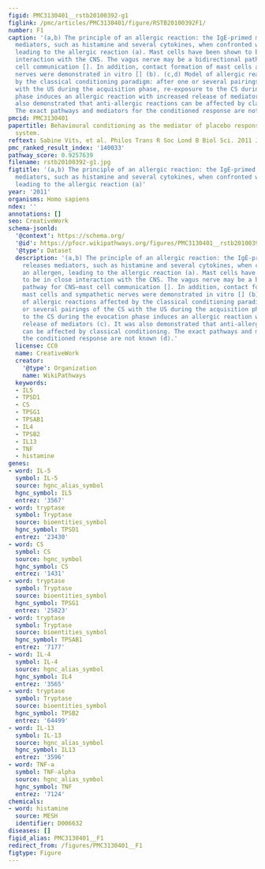 ```yaml
---
figid: PMC3130401__rstb20100392-g1
figlink: /pmc/articles/PMC3130401/figure/RSTB20100392F1/
number: F1
caption: '(a,b) The principle of an allergic reaction: the IgE-primed mast cell releases
  mediators, such as histamine and several cytokines, when confronted with an allergen,
  leading to the allergic reaction (a). Mast cells have been shown to be in close
  interaction with the CNS. The vagus nerve may be a bidirectional pathway for CNS–mast
  cell communication []. In addition, contact formation of mast cells and sympathetic
  nerves were demonstrated in vitro [] (b). (c,d) Model of allergic reactions affected
  by the classical conditioning paradigm: after one or several pairings of the CS
  with the US during the acquisition phase, re-exposure to the CS during the evocation
  phase induces an allergic reaction with increased release of mediators (c). It was
  also demonstrated that anti-allergic reactions can be affected by classical conditioning.
  The exact pathways and mediators for the conditioned response are not known (d).'
pmcid: PMC3130401
papertitle: Behavioural conditioning as the mediator of placebo responses in the immune
  system.
reftext: Sabine Vits, et al. Philos Trans R Soc Lond B Biol Sci. 2011 Jun 27;366(1572):1799-1807.
pmc_ranked_result_index: '140033'
pathway_score: 0.9257639
filename: rstb20100392-g1.jpg
figtitle: '(a,b) The principle of an allergic reaction: the IgE-primed mast cell releases
  mediators, such as histamine and several cytokines, when confronted with an allergen,
  leading to the allergic reaction (a)'
year: '2011'
organisms: Homo sapiens
ndex: ''
annotations: []
seo: CreativeWork
schema-jsonld:
  '@context': https://schema.org/
  '@id': https://pfocr.wikipathways.org/figures/PMC3130401__rstb20100392-g1.html
  '@type': Dataset
  description: '(a,b) The principle of an allergic reaction: the IgE-primed mast cell
    releases mediators, such as histamine and several cytokines, when confronted with
    an allergen, leading to the allergic reaction (a). Mast cells have been shown
    to be in close interaction with the CNS. The vagus nerve may be a bidirectional
    pathway for CNS–mast cell communication []. In addition, contact formation of
    mast cells and sympathetic nerves were demonstrated in vitro [] (b). (c,d) Model
    of allergic reactions affected by the classical conditioning paradigm: after one
    or several pairings of the CS with the US during the acquisition phase, re-exposure
    to the CS during the evocation phase induces an allergic reaction with increased
    release of mediators (c). It was also demonstrated that anti-allergic reactions
    can be affected by classical conditioning. The exact pathways and mediators for
    the conditioned response are not known (d).'
  license: CC0
  name: CreativeWork
  creator:
    '@type': Organization
    name: WikiPathways
  keywords:
  - IL5
  - TPSD1
  - CS
  - TPSG1
  - TPSAB1
  - IL4
  - TPSB2
  - IL13
  - TNF
  - histamine
genes:
- word: IL-5
  symbol: IL-5
  source: hgnc_alias_symbol
  hgnc_symbol: IL5
  entrez: '3567'
- word: tryptase
  symbol: Tryptase
  source: bioentities_symbol
  hgnc_symbol: TPSD1
  entrez: '23430'
- word: CS
  symbol: CS
  source: hgnc_symbol
  hgnc_symbol: CS
  entrez: '1431'
- word: tryptase
  symbol: Tryptase
  source: bioentities_symbol
  hgnc_symbol: TPSG1
  entrez: '25823'
- word: tryptase
  symbol: Tryptase
  source: bioentities_symbol
  hgnc_symbol: TPSAB1
  entrez: '7177'
- word: IL-4
  symbol: IL-4
  source: hgnc_alias_symbol
  hgnc_symbol: IL4
  entrez: '3565'
- word: tryptase
  symbol: Tryptase
  source: bioentities_symbol
  hgnc_symbol: TPSB2
  entrez: '64499'
- word: IL-13
  symbol: IL-13
  source: hgnc_alias_symbol
  hgnc_symbol: IL13
  entrez: '3596'
- word: TNF-a
  symbol: TNF-alpha
  source: hgnc_alias_symbol
  hgnc_symbol: TNF
  entrez: '7124'
chemicals:
- word: histamine
  source: MESH
  identifier: D006632
diseases: []
figid_alias: PMC3130401__F1
redirect_from: /figures/PMC3130401__F1
figtype: Figure
---
```

